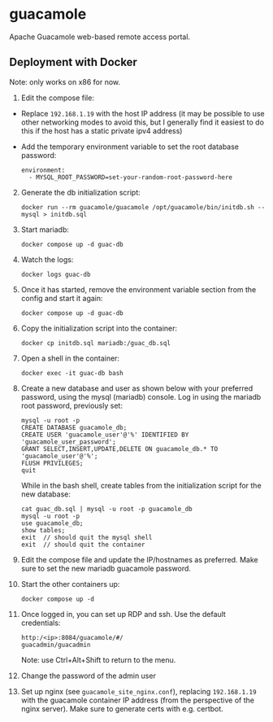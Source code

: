 # guacamole

Apache Guacamole web-based remote access portal.

## Deployment with Docker

Note: only works on x86 for now.

1. Edit the compose file: 

  * Replace `192.168.1.19` with the host IP address (it may be possible to use other networking modes to avoid this, but I generally find it easiest to do this if the host has a static private ipv4 address)
  * Add the temporary environment variable to set the root database password:

        environment:
          - MYSQL_ROOT_PASSWORD=set-your-random-root-password-here

2. Generate the db initialization script:

       docker run --rm guacamole/guacamole /opt/guacamole/bin/initdb.sh --mysql > initdb.sql

3. Start mariadb:

       docker compose up -d guac-db

4. Watch the logs:

       docker logs guac-db

5. Once it has started, remove the environment variable section from the config and start it again:

       docker compose up -d guac-db

6. Copy the initialization script into the container:

       docker cp initdb.sql mariadb:/guac_db.sql

7. Open a shell in the container:

       docker exec -it guac-db bash

8. Create a new database and user as shown below with your preferred password, using the mysql (mariadb) console. Log in using the mariadb root password, previously set:

       mysql -u root -p
       CREATE DATABASE guacamole_db;
       CREATE USER 'guacamole_user'@'%' IDENTIFIED BY 'guacamole_user_password';
       GRANT SELECT,INSERT,UPDATE,DELETE ON guacamole_db.* TO 'guacamole_user'@'%';
       FLUSH PRIVILEGES;
       quit

   While in the bash shell, create tables from the initialization script for the new database:

       cat guac_db.sql | mysql -u root -p guacamole_db
       mysql -u root -p
       use guacamole_db;
       show tables;
       exit  // should quit the mysql shell
       exit  // should quit the container

9. Edit the compose file and update the IP/hostnames as preferred. Make sure to set the new mariadb guacamole password.

10. Start the other containers up:

        docker compose up -d

11. Once logged in, you can set up RDP and ssh. Use the default credentials:

        http:/<ip>:8084/guacamole/#/
        guacadmin/guacadmin

    Note: use Ctrl+Alt+Shift to return to the menu.

12. Change the password of the admin user

13. Set up nginx (see `guacamole_site_nginx.conf`), replacing `192.168.1.19` with the guacamole container IP address (from the perspective of the nginx server). Make sure to generate certs with e.g. certbot.

